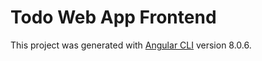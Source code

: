 # Todo Web App Frontend

This project was generated with [Angular CLI](https://github.com/angular/angular-cli) version 8.0.6.

